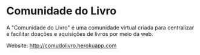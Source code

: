 # Comunidade do Livro
A "Comunidade do Livro" é uma comunidade virtual criada para centralizar e facilitar doações e aquisições de livros por meio da web.

Website: http://comudolivro.herokuapp.com
